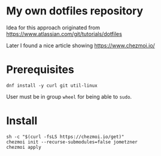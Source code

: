 # My own dotfiles repository
Idea for this approach originated from https://www.atlassian.com/git/tutorials/dotfiles

Later I found a nice article showing https://www.chezmoi.io/

# Prerequisites #
```
dnf install -y curl git util-linux
```
User must be in group `wheel` for being able to `sudo`.

# Install #
```
sh -c "$(curl -fsLS https://chezmoi.io/get)"
chezmoi init --recurse-submodules=false jometzner
chezmoi apply
```

